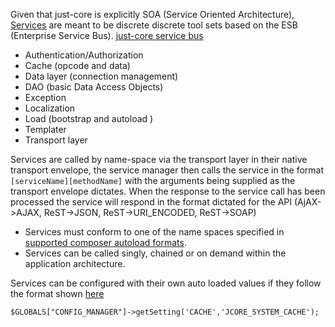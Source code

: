 Given that just-core is explicitly SOA (Service Oriented Architecture), [Services](https://github.com/CHGLongStone/just-core-stub/wiki#project-nameservices) are meant to be discrete discrete tool sets based on the ESB (Enterprise Service Bus). 
[just-core service bus]()
 * Authentication/Authorization 
 * Cache (opcode and data) 
 * Data layer (connection management) 
 * DAO (basic Data Access Objects) 
 * Exception
 * Localization 
 * Load (bootstrap and autoload )
 * Templater 
 * Transport layer 

Services are called by name-space via the transport layer in their native transport envelope, the service manager then calls the service in the format `[serviceName][methodName]` with the arguments being supplied as the transport envelope dictates. When the response to the service call has been processed the service will respond in the format dictated for the API (AjAX->AJAX, ReST->JSON, ReST->URI_ENCODED, ReST->SOAP)


* Services must conform to one of the name spaces specified in [supported composer autoload formats](https://getcomposer.org/doc/04-schema.md#autoload).
* Services can be called singly, chained or on demand within the application architecture.

Services can be configured with their own auto loaded values if they follow the format shown [here](https://github.com/CHGLongStone/just-core-stub/wiki#application-configuration)



`$GLOBALS["CONFIG_MANAGER"]->getSetting('CACHE','JCORE_SYSTEM_CACHE');`





